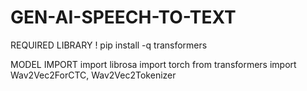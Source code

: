 # GEN-AI-SPEECH-TO-TEXT

REQUIRED LIBRARY
! pip install -q transformers

MODEL IMPORT
import librosa
import torch
from transformers import Wav2Vec2ForCTC, Wav2Vec2Tokenizer
